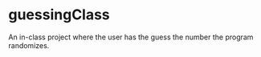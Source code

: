# guessingClass

An in-class project where the user has the guess the number the program randomizes.
